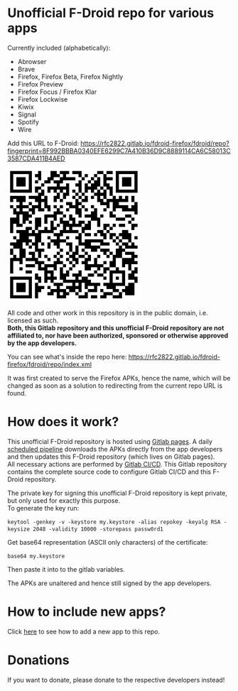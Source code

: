 Unofficial F-Droid repo for various apps
========================================

Currently included (alphabetically):

* Abrowser
* Brave
* Firefox, Firefox Beta, Firefox Nightly
* Firefox Preview
* Firefox Focus / Firefox Klar
* Firefox Lockwise
* Kiwix
* Signal
* Spotify
* Wire

Add this URL to F-Droid:
https://rfc2822.gitlab.io/fdroid-firefox/fdroid/repo?fingerprint=8F992BBBA0340EFE6299C7A410B36D9C8889114CA6C58013C3587CDA411B4AED

[![Repo URL QRcode](fdroid/public/repo-qrcode.png)](https://rfc2822.gitlab.io/fdroid-firefox/fdroid/repo?fingerprint=8F992BBBA0340EFE6299C7A410B36D9C8889114CA6C58013C3587CDA411B4AED)

All code and other work in this repository is in the public domain, i.e. licensed as such.<br />
**Both, this Gitlab repository and this unofficial F-Droid repository
are not affiliated to, nor have been authorized, sponsored or otherwise approved by the app developers.**

You can see what's inside the repo here: https://rfc2822.gitlab.io/fdroid-firefox/fdroid/repo/index.xml

It was first created to serve the Firefox APKs, hence the name, which will be changed as soon as a solution
to redirecting from the current repo URL is found.


How does it work?
=================

This unofficial F-Droid repository is hosted using [Gitlab pages](https://about.gitlab.com/2016/04/07/gitlab-pages-setup/).
A daily [scheduled pipeline](https://docs.gitlab.com/ce/user/project/pipelines/schedules.html)
downloads the APKs directly from the app developers and then updates this F-Droid repository (which lives
on Gitlab pages).<br />
All necessary actions are performed by [Gitlab CI/CD](https://about.gitlab.com/features/gitlab-ci-cd/).
This Gitlab repository contains the complete source code to configure Gitlab CI/CD and this F-Droid repository.

The private key for signing this unofficial F-Droid repository is kept private, but only used for exactly this purpose.<br />
To generate the key run:
```
keytool -genkey -v -keystore my.keystore -alias repokey -keyalg RSA -keysize 2048 -validity 10000 -storepass passw0rd1
```

Get base64 representation (ASCII only characters) of the certificate:
```
base64 my.keystore
```
Then paste it into to the gitlab variables.

The APKs are unaltered and hence still signed by the app developers.

How to include new apps?
========================

Click [here](ADDAPPS.md) to see how to add a new app to this repo.


Donations
=========

If you want to donate, please donate to the respective developers instead!
